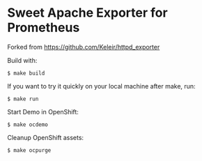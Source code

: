 # Sweet Apache Exporter for Prometheus

Forked from https://github.com/Keleir/httpd_exporter

Build with:

```
$ make build
```

If you want to try it quickly on your local machine after make, run:

```
$ make run
```

Start Demo in OpenShift:

```
$ make ocdemo
```

Cleanup OpenShift assets:

```
$ make ocpurge
```
